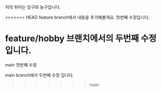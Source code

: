 저의 취미는 당구와 농구입니다.

<<<<<<< HEAD
feature branch에서 내용을 추가해볼게요.
첫번쨰 수정입니다.

feature/hobby 브랜치에서의 두번째 수정입니다.
=======
main 첫번째 수정

main branch에서 두번째 수정 입니다.
>>>>>>> main
